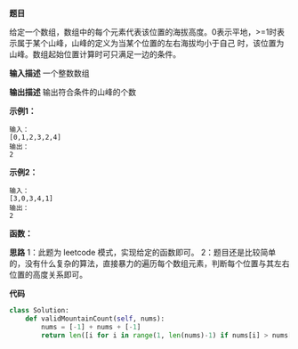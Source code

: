 **题目**

给定一个数组，数组中的每个元素代表该位置的海拔高度。0表示平地，>=1时表示属于某个山峰，山峰的定义为当某个位置的左右海拔均小于自己
时，该位置为山峰。数组起始位置计算时可只满足一边的条件。


**输入描述**
一个整数数组

**输出描述**
输出符合条件的山峰的个数

**示例1：**
```
输入：
[0,1,2,3,2,4]
输出：
2
```
**示例2：**

```
输入：
[3,0,3,4,1]
输出：
2
```

**函数：**

**思路**
1：此题为 leetcode 模式，实现给定的函数即可。
2：题目还是比较简单的，没有什么复杂的算法，直接暴力的遍历每个数组元素，判断每个位置与其左右位置的高度关系即可。

**代码**

```python
class Solution:
    def validMountainCount(self, nums):
        nums = [-1] + nums + [-1]
        return len([i for i in range(1, len(nums)-1) if nums[i] > nums[i-1] and nums[i] > nums[i+1]])
```